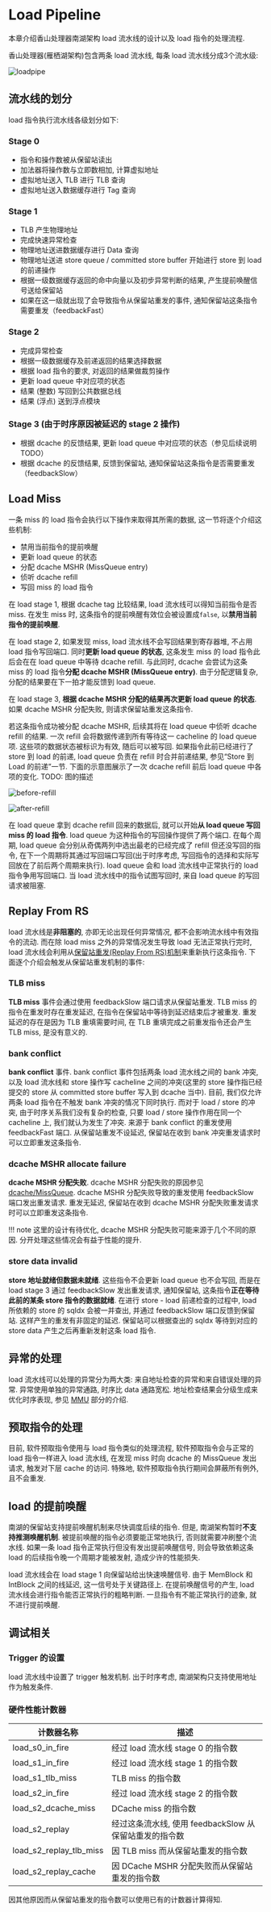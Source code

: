 # Load Pipeline

本章介绍香山处理器南湖架构 load 流水线的设计以及 load 指令的处理流程.

香山处理器(雁栖湖架构)包含两条 load 流水线, 每条 load 流水线分成3个流水级:

![loadpipe](../../figs/memblock/load-pipeline.png)  

## 流水线的划分

load 指令执行流水线各级划分如下:

### Stage 0

* 指令和操作数被从保留站读出
* 加法器将操作数与立即数相加, 计算虚拟地址
* 虚拟地址送入 TLB 进行 TLB 查询
* 虚拟地址送入数据缓存进行 Tag 查询

### Stage 1

* TLB 产生物理地址
* 完成快速异常检查
* 物理地址送进数据缓存进行 Data 查询
* 物理地址送进 store queue / committed store buffer 开始进行 store 到 load 的前递操作
* 根据一级数据缓存返回的命中向量以及初步异常判断的结果, 产生提前唤醒信号送给保留站
* 如果在这一级就出现了会导致指令从保留站重发的事件, 通知保留站这条指令需要重发（feedbackFast）

### Stage 2

* 完成异常检查
* 根据一级数据缓存及前递返回的结果选择数据
* 根据 load 指令的要求, 对返回的结果做裁剪操作
* 更新 load queue 中对应项的状态
* 结果 (整数) 写回到公共数据总线
* 结果 (浮点) 送到浮点模块

### Stage 3 (由于时序原因被延迟的 stage 2 操作)

* 根据 dcache 的反馈结果, 更新 load queue 中对应项的状态（参见后续说明TODO）
* 根据 dcache 的反馈结果, 反馈到保留站, 通知保留站这条指令是否需要重发（feedbackSlow）

## Load Miss

一条 miss 的 load 指令会执行以下操作来取得其所需的数据, 这一节将逐个介绍这些机制:

* 禁用当前指令的提前唤醒
* 更新 load queue 的状态
* 分配 dcache MSHR (MissQueue entry)
* 侦听 dcache refill
* 写回 miss 的 load 指令

在 load stage 1, 根据 dcache tag 比较结果, load 流水线可以得知当前指令是否 miss. 在发生 miss 时, 这条指令的提前唤醒有效位会被设置成`false`, 以**禁用当前指令的提前唤醒**.

在 load stage 2, 如果发现 miss, load 流水线不会写回结果到寄存器堆, 不占用 load 指令写回端口. 同时**更新 load queue 的状态**, 这条发生 miss 的 load 指令此后会在在 load queue 中等待 dcache refill. 与此同时, dcache 会尝试为这条 miss 的 load 指令**分配 dcache MSHR (MissQueue entry)**. 由于分配逻辑复杂, 分配的结果要在下一拍才能反馈到 load queue.

在 load stage 3, **根据 dcache MSHR 分配的结果再次更新 load queue 的状态**. 如果 dcache MSHR 分配失败, 则请求保留站重发这条指令.

若这条指令成功被分配 dcache MSHR, 后续其将在 load queue 中侦听 dcache refill 的结果. 一次 refill 会将数据传递到所有等待这一 cacheline 的 load queue 项. 这些项的数据状态被标识为有效, 随后可以被写回. 如果指令此前已经进行了 store 到 load 的前递, load queue 负责在 refill 时合并前递结果, 参见“Store 到 Load 的前递”一节. 下面的示意图展示了一次 dcache refill 前后 load queue 中各项的变化. TODO: 图的描述

![before-refill](../../figs/memblock/before-refill.png)  

![after-refill](../../figs/memblock/after-refill.png)  

在 load queue 拿到 dcache refill 回来的数据后, 就可以开始**从 load queue 写回 miss 的 load 指令**. load queue 为这种指令的写回操作提供了两个端口. 在每个周期, load queue 会分别从奇偶两列中选出最老的已经完成了 refill 但还没写回的指令, 在下一个周期将其通过写回端口写回(出于时序考虑, 写回指令的选择和实际写回放在了前后两个周期来执行). load queue 会和 load 流水线中正常执行的 load 指令争用写回端口. 当 load 流水线中的指令试图写回时, 来自 load queue 的写回请求被阻塞.

## Replay From RS

load 流水线是**非阻塞的**, 亦即无论出现任何异常情况, 都不会影响流水线中有效指令的流动. 而在除 load miss 之外的异常情况发生导致 load 无法正常执行完时, load 流水线会利用从[保留站重发(Replay From RS)机制](../mechanism.md#Replay-From-RS)来重新执行这条指令. 下面逐个介绍会触发从保留站重发机制的事件:

### TLB miss

**TLB miss** 事件会通过使用 feedbackSlow 端口请求从保留站重发. TLB miss 的指令在重发时存在重发延迟, 在指令在保留站中等待到延迟结束后才被重发. 重发延迟的存在是因为 TLB 重填需要时间, 在 TLB 重填完成之前重发指令还会产生 TLB miss, 是没有意义的.

### bank conflict

**bank conflict** 事件. bank conflict 事件包括两条 load 流水线之间的 bank 冲突, 以及 load 流水线和 store 操作写 cacheline 之间的冲突(这里的 store 操作指已经提交的 store 从 committed store buffer 写入到 dcache 当中). 目前, 我们仅允许两条 load 指令在不触发 bank 冲突的情况下同时执行. 而对于 load / store 的冲突, 由于时序关系我们没有复杂的检查, 只要 load / store 操作作用在同一个 cacheline 上, 我们就认为发生了冲突. 来源于 bank conflict 的重发使用 feedbackFast 端口. 从保留站重发不设延迟, 保留站在收到 bank 冲突重发请求时可以立即重发这条指令. 

### dcache MSHR allocate failure 

**dcache MSHR 分配失败**. dcache MSHR 分配失败的原因参见 [dcache/MissQueue](../dcache/miss_queue.md). dcache MSHR 分配失败导致的重发使用 feedbackSlow 端口发出重发请求. 重发无延迟, 保留站在收到 dcache MSHR 分配失败重发请求时可以立即重发这条指令. 

!!! note
    这里的设计有待优化, dcache MSHR 分配失败可能来源于几个不同的原因. 分开处理这些情况会有益于性能的提升.

### store data invalid

**store 地址就绪但数据未就绪**. 这些指令不会更新 load queue 也不会写回, 而是在 load stage 3 通过 feedbackSlow 发出重发请求, 通知保留站, 这条指令**正在等待此前的某条 store 指令的数据就绪**. 在进行 store - load 前递检查的过程中, load 所依赖的 store 的 sqIdx 会被一并查出, 并通过 feedbackSlow 端口反馈到保留站. 这样产生的重发有非固定的延迟. 保留站可以根据查出的 sqIdx 等待到对应的 store data 产生之后再重新发射这条 load 指令. 

## 异常的处理

load 流水线可以处理的异常分为两大类: 来自地址检查的异常和来自错误处理的异常. 异常使用单独的异常通路, 时序比 data 通路宽松. 地址检查结果会分级生成来优化时序表现, 参见 [MMU](../mmu/mmu.md) 部分的介绍. 

## 预取指令的处理

目前, 软件预取指令使用与 load 指令类似的处理流程, 软件预取指令会与正常的 load 指令一样进入 load 流水线, 在发现 miss 时向 dcache 的 MissQueue 发出请求, 触发对下层 cache 的访问. 特殊地, 软件预取指令执行期间会屏蔽所有例外, 且不会重发.

## load 的提前唤醒

南湖的保留站支持提前唤醒机制来尽快调度后续的指令. 但是, 南湖架构暂时**不支持推测唤醒机制**. 被提前唤醒的指令必须要能正常地执行, 否则就需要冲刷整个流水线. 如果一条 load 指令正常执行但没有发出提前唤醒信号, 则会导致依赖这条 load 的后续指令晚一个周期才能被发射, 造成少许的性能损失.

load 流水线会在 load stage 1 向保留站给出快速唤醒信号. 由于 MemBlock 和 IntBlock 之间的线延迟, 这一信号处于关键路径上. 在提前唤醒信号的产生, load 流水线会进行指令能否正常执行的粗略判断. 一旦指令有不能正常执行的迹象, 就不进行提前唤醒.

## 调试相关

### Trigger 的设置

load 流水线中设置了 trigger 触发机制. 出于时序考虑, 南湖架构只支持使用地址作为触发条件. 

### 硬件性能计数器

计数器名称|描述
-|-
load_s0_in_fire|经过 load 流水线 stage 0 的指令数
load_s1_in_fire|经过 load 流水线 stage 1 的指令数
load_s1_tlb_miss|TLB miss 的指令数
load_s2_in_fire|经过 load 流水线 stage 2 的指令数
load_s2_dcache_miss|DCache miss 的指令数
load_s2_replay|经过这条流水线, 使用 feedbackSlow 从保留站重发的指令数
load_s2_replay_tlb_miss|因 TLB miss 而从保留站重发的指令数
load_s2_replay_cache|因 DCache MSHR 分配失败而从保留站重发的指令数

因其他原因而从保留站重发的指令数可以使用已有的计数器计算得知.